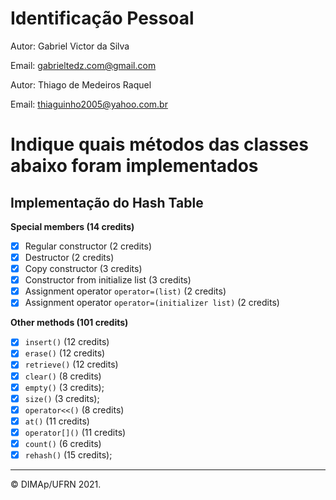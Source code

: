 ﻿# Identificação Pessoal

Autor: Gabriel Victor da Silva

Email: gabrieltedz.com@gmail.com

Autor: Thiago de Medeiros Raquel

Email: thiaguinho2005@yahoo.com.br


# Indique quais métodos das classes abaixo foram implementados

## Implementação do Hash Table

**Special members (14 credits)**
- [x] Regular constructor (2 credits)
- [x] Destructor (2 credits)
- [x] Copy constructor (3 credits)
- [x] Constructor from initialize list (3 credits)
- [x] Assignment operator `operator=(list)` (2 credits)
- [x] Assignment operator `operator=(initializer list)` (2 credits)

**Other methods (101 credits)**
- [x] `insert()` (12 credits)
- [x] `erase()` (12 credits)
- [x] `retrieve()` (12 credits)
- [x] `clear()` (8 credits)
- [x] `empty()` (3 credits);
- [x] `size()` (3 credits);
- [x] `operator<<()` (8 credits)
- [x] `at()` (11 credits)
- [x] `operator[]()` (11 credits)
- [x] `count()` (6 credits)
- [x] `rehash()` (15 credits);

--------
&copy; DIMAp/UFRN 2021.
